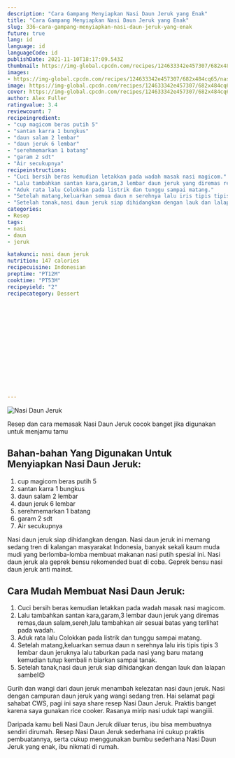 ```yaml
---
description: "Cara Gampang Menyiapkan Nasi Daun Jeruk yang Enak"
title: "Cara Gampang Menyiapkan Nasi Daun Jeruk yang Enak"
slug: 336-cara-gampang-menyiapkan-nasi-daun-jeruk-yang-enak
future: true
lang: id
language: id
languageCode: id
publishDate: 2021-11-10T18:17:09.543Z 
thumbnail: https://img-global.cpcdn.com/recipes/124633342e457307/682x484cq65/nasi-daun-jeruk-foto-resep-utama.png
images:
- https://img-global.cpcdn.com/recipes/124633342e457307/682x484cq65/nasi-daun-jeruk-foto-resep-utama.png
image: https://img-global.cpcdn.com/recipes/124633342e457307/682x484cq65/nasi-daun-jeruk-foto-resep-utama.png
cover: https://img-global.cpcdn.com/recipes/124633342e457307/682x484cq65/nasi-daun-jeruk-foto-resep-utama.png
author: Alex Fuller
ratingvalue: 3.4
reviewcount: 7
recipeingredient:
- "cup magicom beras putih 5"
- "santan karra 1 bungkus"
- "daun salam 2 lembar"
- "daun jeruk 6 lembar"
- "serehmemarkan 1 batang"
- "garam 2 sdt"
- "Air secukupnya"
recipeinstructions:
- "Cuci bersih beras kemudian letakkan pada wadah masak nasi magicom."
- "Lalu tambahkan santan kara,garam,3 lembar daun jeruk yang diremas remas,daun salam,sereh,lalu tambahkan air sesuai batas yang terlihat pada wadah."
- "Aduk rata lalu Colokkan pada listrik dan tunggu sampai matang."
- "Setelah matang,keluarkan semua daun n serehnya lalu iris tipis tipis 3 lembar daun jeruknya lalu taburkan pada nasi yang baru matang kemudian tutup kembali n biarkan sampai tanak."
- "Setelah tanak,nasi daun jeruk siap dihidangkan dengan lauk dan lalapan sambel😊"
categories:
- Resep
tags:
- nasi
- daun
- jeruk

katakunci: nasi daun jeruk 
nutrition: 147 calories
recipecuisine: Indonesian
preptime: "PT12M"
cooktime: "PT53M"
recipeyield: "2"
recipecategory: Dessert


     
    
    
    
    
    
    
    
    
    
    
      
    
---
```



![Nasi Daun Jeruk](https://img-global.cpcdn.com/recipes/124633342e457307/682x484cq65/nasi-daun-jeruk-foto-resep-utama.png)

Resep dan cara memasak  Nasi Daun Jeruk cocok banget jika digunakan untuk menjamu tamu

<!--inarticleads1-->

## Bahan-bahan Yang Digunakan Untuk Menyiapkan Nasi Daun Jeruk:

1. cup magicom beras putih 5
1. santan karra 1 bungkus
1. daun salam 2 lembar
1. daun jeruk 6 lembar
1. serehmemarkan 1 batang
1. garam 2 sdt
1. Air secukupnya

Nasi daun jeruk siap dihidangkan dengan. Nasi daun jeruk ini memang sedang tren di kalangan masyarakat Indonesia, banyak sekali kaum muda mudi yang berlomba-lomba membuat makanan nasi putih spesial ini. Nasi daun jeruk ala geprek bensu rekomended buat di coba. Geprek bensu nasi daun jeruk anti mainst. 

<!--inarticleads2-->

## Cara Mudah Membuat Nasi Daun Jeruk:

1. Cuci bersih beras kemudian letakkan pada wadah masak nasi magicom.
1. Lalu tambahkan santan kara,garam,3 lembar daun jeruk yang diremas remas,daun salam,sereh,lalu tambahkan air sesuai batas yang terlihat pada wadah.
1. Aduk rata lalu Colokkan pada listrik dan tunggu sampai matang.
1. Setelah matang,keluarkan semua daun n serehnya lalu iris tipis tipis 3 lembar daun jeruknya lalu taburkan pada nasi yang baru matang kemudian tutup kembali n biarkan sampai tanak.
1. Setelah tanak,nasi daun jeruk siap dihidangkan dengan lauk dan lalapan sambel😊


Gurih dan wangi dari daun jeruk menambah kelezatan nasi daun jeruk. Nasi dengan campuran daun jeruk yang wangi sedang tren. Hai selamat pagi sahabat CWS, pagi ini saya share resep Nasi Daun Jeruk. Praktis banget karena saya gunakan rice cooker. Rasanya mirip nasi uduk tapi wangiiii. 

Daripada kamu beli  Nasi Daun Jeruk  diluar terus, ibu  bisa membuatnya sendiri dirumah. Resep  Nasi Daun Jeruk  sederhana ini cukup praktis pembuatannya, serta cukup menggunakan bumbu sederhana  Nasi Daun Jeruk  yang enak, ibu nikmati di rumah.
